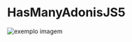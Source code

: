 # HasManyAdonisJS5

<img  src="https://res.cloudinary.com/adonis-js/image/upload/q_auto,f_auto/v1619885223/v5/has-many.png"  alt="exemplo imagem">
